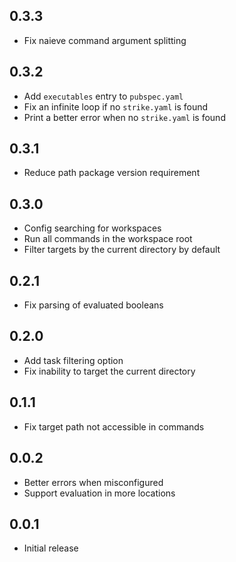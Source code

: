 ## 0.3.3

- Fix naieve command argument splitting

## 0.3.2

- Add `executables` entry to `pubspec.yaml`
- Fix an infinite loop if no `strike.yaml` is found
- Print a better error when no `strike.yaml` is found

## 0.3.1

- Reduce path package version requirement

## 0.3.0

- Config searching for workspaces
- Run all commands in the workspace root
- Filter targets by the current directory by default

## 0.2.1

- Fix parsing of evaluated booleans

## 0.2.0

- Add task filtering option
- Fix inability to target the current directory

## 0.1.1

- Fix target path not accessible in commands

## 0.0.2

- Better errors when misconfigured
- Support evaluation in more locations

## 0.0.1

- Initial release
